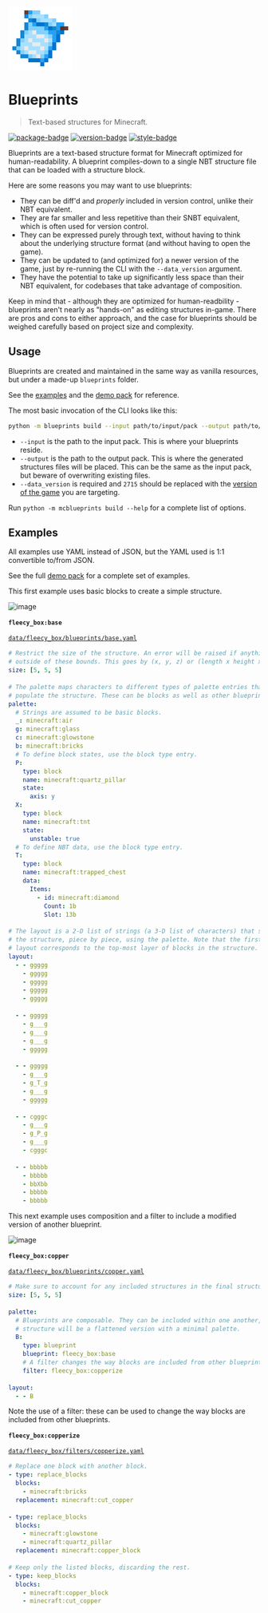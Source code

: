 ![logo]

# Blueprints

> Text-based structures for Minecraft.

[![package-badge]](https://pypi.python.org/pypi/mcblueprints/)
[![version-badge]](https://pypi.python.org/pypi/mcblueprints/)
[![style-badge]](https://github.com/ambv/black)

Blueprints are a text-based structure format for Minecraft optimized for human-readability. A blueprint compiles-down to a single NBT structure file that can be loaded with a structure block.

Here are some reasons you may want to use blueprints:

- They can be diff'd and _properly_ included in version control, unlike their NBT equivalent.
- They are far smaller and less repetitive than their SNBT equivalent, which is often used for version control.
- They can be expressed purely through text, without having to think about the underlying structure format (and without having to open the game).
- They can be updated to (and optimized for) a newer version of the game, just by re-running the CLI with the `--data_version` argument.
- They have the potential to take up significantly less space than their NBT equivalent, for codebases that take advantage of composition.

Keep in mind that - although they are optimized for human-readbility - blueprints aren't nearly as "hands-on" as editing structures in-game. There are pros and cons to either approach, and the case for blueprints should be weighed carefully based on project size and complexity.

## Usage

Blueprints are created and maintained in the same way as vanilla resources, but under a made-up `blueprints` folder.

See the [examples](#examples) and the [demo pack](https://github.com/Arcensoth/blueprints/tree/main/tests/datapacks/demo-datapack/data) for reference.

The most basic invocation of the CLI looks like this:

```bash
python -m blueprints build --input path/to/input/pack --output path/to/output/pack --data_version 2715
```

- `--input` is the path to the input pack. This is where your blueprints reside.
- `--output` is the path to the output pack. This is where the generated structures files will be placed. This can be the same as the input pack, but beware of overwriting existing files.
- `--data_version` is required and `2715` should be replaced with the [version of the game](https://minecraft.fandom.com/wiki/Data_version#List_of_data_versions) you are targeting.

Run `python -m mcblueprints build --help` for a complete list of options.

## Examples

All examples use YAML instead of JSON, but the YAML used is 1:1 convertible to/from JSON.

See the full [demo pack](https://github.com/Arcensoth/blueprints/tree/main/tests/datapacks/demo-datapack/data) for a complete set of examples.

This first example uses basic blocks to create a simple structure.

![image](https://user-images.githubusercontent.com/1885643/118862799-20da5f80-b8ac-11eb-9ad3-23b50f251e32.png)

**`fleecy_box:base`**

[`data/fleecy_box/blueprints/base.yaml`](https://github.com/Arcensoth/blueprints/blob/main/tests/datapacks/demo-datapack/data/fleecy_box/blueprints/base.yaml)

```yaml
# Restrict the size of the structure. An error will be raised if anything extends
# outside of these bounds. This goes by (x, y, z) or (length x height x width).
size: [5, 5, 5]

# The palette maps characters to different types of palette entries that describe how to
# populate the structure. These can be blocks as well as other blueprints.
palette:
  # Strings are assumed to be basic blocks.
  _: minecraft:air
  g: minecraft:glass
  c: minecraft:glowstone
  b: minecraft:bricks
  # To define block states, use the block type entry.
  P:
    type: block
    name: minecraft:quartz_pillar
    state:
      axis: y
  X:
    type: block
    name: minecraft:tnt
    state:
      unstable: true
  # To define NBT data, use the block type entry.
  T:
    type: block
    name: minecraft:trapped_chest
    data:
      Items:
        - id: minecraft:diamond
          Count: 1b
          Slot: 13b

# The layout is a 2-D list of strings (a 3-D list of characters) that says how to build
# the structure, piece by piece, using the palette. Note that the first section of the
# layout corresponds to the top-most layer of blocks in the structure.
layout:
  - - ggggg
    - ggggg
    - ggggg
    - ggggg
    - ggggg

  - - ggggg
    - g___g
    - g___g
    - g___g
    - ggggg

  - - ggggg
    - g___g
    - g_T_g
    - g___g
    - ggggg

  - - cgggc
    - g___g
    - g_P_g
    - g___g
    - cgggc

  - - bbbbb
    - bbbbb
    - bbXbb
    - bbbbb
    - bbbbb
```

This next example uses composition and a filter to include a modified version of another blueprint.

![image](https://user-images.githubusercontent.com/1885643/118862891-3c456a80-b8ac-11eb-94a7-763484c12069.png)

**`fleecy_box:copper`**

[`data/fleecy_box/blueprints/copper.yaml`](https://github.com/Arcensoth/blueprints/blob/main/tests/datapacks/demo-datapack/data/fleecy_box/blueprints/copper.yaml)

```yaml
# Make sure to account for any included structures in the final structure.
size: [5, 5, 5]

palette:
  # Blueprints are composable. They can be included within one another, and the final
  # structure will be a flattened version with a minimal palette.
  B:
    type: blueprint
    blueprint: fleecy_box:base
    # A filter changes the way blocks are included from other blueprints.
    filter: fleecy_box:copperize

layout:
  - - B
```

Note the use of a filter: these can be used to change the way blocks are included from other blueprints.

**`fleecy_box:copperize`**

[`data/fleecy_box/filters/copperize.yaml`](https://github.com/Arcensoth/blueprints/blob/main/tests/datapacks/demo-datapack/data/fleecy_box/filters/copperize.yaml)

```yaml
# Replace one block with another block.
- type: replace_blocks
  blocks:
    - minecraft:bricks
  replacement: minecraft:cut_copper

- type: replace_blocks
  blocks:
    - minecraft:glowstone
    - minecraft:quartz_pillar
  replacement: minecraft:copper_block

# Keep only the listed blocks, discarding the rest.
- type: keep_blocks
  blocks:
    - minecraft:copper_block
    - minecraft:cut_copper
```

[logo]: ./logo.png
[package-badge]: https://img.shields.io/pypi/v/mcblueprints.svg
[version-badge]: https://img.shields.io/pypi/pyversions/mcblueprints.svg
[style-badge]: https://img.shields.io/badge/code%20style-black-000000.svg
